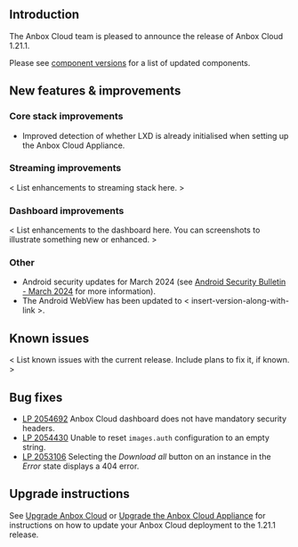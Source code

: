 ## Introduction

The Anbox Cloud team is pleased to announce the release of Anbox Cloud 1.21.1.

Please see [component versions](https://anbox-cloud.io/docs/reference/component-versions) for a list of updated components.

## New features & improvements

### Core stack improvements

* Improved detection of whether LXD is already initialised when setting up the Anbox Cloud Appliance.

### Streaming improvements

< List enhancements to streaming stack here. >

### Dashboard improvements

< List enhancements to the dashboard here. You can screenshots to illustrate something new or enhanced. >

### Other

* Android security updates for March 2024 (see [Android Security Bulletin - March 2024](tbd) for more information).
* The Android WebView has been updated to < insert-version-along-with-link >.

## Known issues

< List known issues with the current release. Include plans to fix it, if known. >

## Bug fixes
* [LP 2054692](https://bugs.launchpad.net/anbox-cloud/+bug/2054692) Anbox Cloud dashboard does not have mandatory security headers.
* [LP 2054430](https://bugs.launchpad.net/anbox-cloud/+bug/2054430) Unable to reset `images.auth` configuration to an empty string.
* [LP 2053106](https://bugs.launchpad.net/anbox-cloud/+bug/2053106) Selecting the *Download all* button on an instance in the *Error* state displays a 404 error.

## Upgrade instructions

See [Upgrade Anbox Cloud](https://anbox-cloud.io/docs/howto/update/upgrade-anbox) or [Upgrade the Anbox Cloud Appliance](https://anbox-cloud.io/docs/howto/update/upgrade-appliance) for instructions on how to update your Anbox Cloud deployment to the 1.21.1 release.

